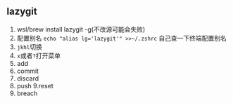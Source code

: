 ## lazygit
1. wsl/brew install lazygit -g(不改源可能会失败)
2. 配置别名 `echo "alias lg='lazygit'" >>~/.zshrc` 自己查一下终端配置别名
3. `jkhl`切换
4. `x`或者`?`打开菜单
5. add
6. commit
7. discard
8. push
9.reset
10. breach